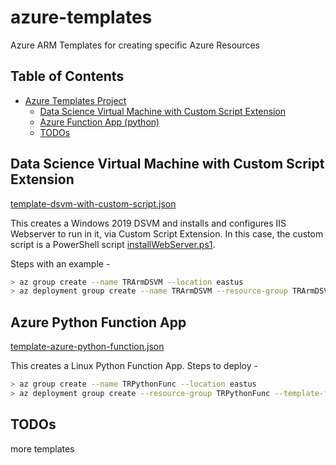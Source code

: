 # azure-templates
Azure ARM Templates for creating specific Azure Resources

## Table of Contents ##
- [Azure Templates Project](#azure-templates)
  * [Data Science Virtual Machine with Custom Script Extension](#data-science-virtual-machine-with-custom-script-extension)
  * [Azure Function App (python)](#azure-python-function-app)
  * [TODOs](#todos)

## Data Science Virtual Machine with Custom Script Extension ##

[template-dsvm-with-custom-script.json]

This creates a Windows 2019 DSVM and installs and configures IIS Webserver to run in it, via Custom Script Extension. In this case, the custom script is a PowerShell script [installWebServer.ps1].

Steps with an example - 

```sh
> az group create --name TRArmDSVM --location eastus
> az deployment group create --name TRArmDSVM --resource-group TRArmDSVM --template-file template-dsmv-with-custom-script.json
```

## Azure Python Function App ##

[template-azure-python-function.json]

This creates a Linux Python Function App. Steps to deploy - 

```sh
> az group create --name TRPythonFunc --location eastus
> az deployment group create --resource-group TRPythonFunc --template-file template-azure-python-function.json
```

## TODOs ##
more templates

[//]: # (Comments in Markdown. See details here - http://stackoverflow.com/questions/4823468/store-comments-in-markdown-syntax)

[hashiLib]: <https://github.com/BetterCloud/vault-java-driver>
[MITL]: <https://en.wikipedia.org/wiki/MIT_License>

[template-azure-python-function.json]: <https://github.com/tirtho/azure-templates/blob/master/template-azure-python-function.json>
[template-dsvm-with-custom-script.json]: <https://github.com/tirtho/azure-templates/blob/master/template-dsmv-with-custom-script.json>
[installWebServer.ps1]: <https://github.com/tirtho/azure-templates/blob/master/installWebServer.ps1>
